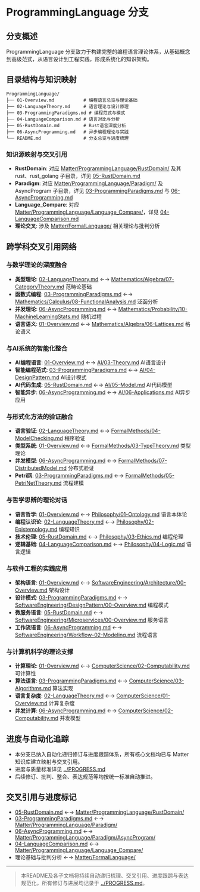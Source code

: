 # ProgrammingLanguage 分支

## 分支概述

ProgrammingLanguage 分支致力于构建完整的编程语言理论体系，从基础概念到高级范式，从语言设计到工程实践，形成系统化的知识架构。

## 目录结构与知识映射

```tree
ProgrammingLanguage/
├── 01-Overview.md           # 编程语言总览与理论基础
├── 02-LanguageTheory.md     # 语言理论与设计原理
├── 03-ProgrammingParadigms.md # 编程范式与模式
├── 04-LanguageComparison.md # 语言对比与分析
├── 05-RustDomain.md         # Rust语言深度分析
├── 06-AsyncProgramming.md   # 异步编程理论与实践
└── README.md                # 分支总览与进度梳理
```

### 知识源映射与交叉引用

- **RustDomain**: 对应 [Matter/ProgrammingLanguage/RustDomain/](../../Matter/ProgrammingLanguage/RustDomain/) 及其 rust、rust_golang 子目录，详见 [05-RustDomain.md](05-RustDomain.md)
- **Paradigm**: 对应 [Matter/ProgrammingLanguage/Paradigm/](../../Matter/ProgrammingLanguage/Paradigm/) 及 AsyncProgram 子目录，详见 [03-ProgrammingParadigms.md](03-ProgrammingParadigms.md) 与 [06-AsyncProgramming.md](06-AsyncProgramming.md)
- **Language_Compare**: 对应 [Matter/ProgrammingLanguage/Language_Compare/](../../Matter/ProgrammingLanguage/Language_Compare/)，详见 [04-LanguageComparison.md](04-LanguageComparison.md)
- **理论交叉**: 涉及 [Matter/FormalLanguage/](../../Matter/FormalLanguage/) 相关理论与批判分析

## 跨学科交叉引用网络

### 与数学理论的深度融合

- **类型理论**: [02-LanguageTheory.md](02-LanguageTheory.md) ←→ [Mathematics/Algebra/07-CategoryTheory.md](../Mathematics/Algebra/07-CategoryTheory.md) 范畴论基础
- **函数式编程**: [03-ProgrammingParadigms.md](03-ProgrammingParadigms.md) ←→ [Mathematics/Calculus/08-FunctionalAnalysis.md](../Mathematics/Calculus/08-FunctionalAnalysis.md) 泛函分析
- **并发理论**: [06-AsyncProgramming.md](06-AsyncProgramming.md) ←→ [Mathematics/Probability/10-MachineLearningStats.md](../Mathematics/Probability/10-MachineLearningStats.md) 随机过程
- **语言语义**: [01-Overview.md](01-Overview.md) ←→ [Mathematics/Algebra/06-Lattices.md](../Mathematics/Algebra/06-Lattices.md) 格论语义

### 与AI系统的智能化整合

- **AI编程语言**: [01-Overview.md](01-Overview.md) ←→ [AI/03-Theory.md](../AI/03-Theory.md) AI语言设计
- **智能编程范式**: [03-ProgrammingParadigms.md](03-ProgrammingParadigms.md) ←→ [AI/04-DesignPattern.md](../AI/04-DesignPattern.md) AI设计模式
- **AI代码生成**: [05-RustDomain.md](05-RustDomain.md) ←→ [AI/05-Model.md](../AI/05-Model.md) AI代码模型
- **智能异步**: [06-AsyncProgramming.md](06-AsyncProgramming.md) ←→ [AI/06-Applications.md](../AI/06-Applications.md) AI异步应用

### 与形式化方法的验证融合

- **语言验证**: [02-LanguageTheory.md](02-LanguageTheory.md) ←→ [FormalMethods/04-ModelChecking.md](../FormalMethods/04-ModelChecking.md) 程序验证
- **类型系统**: [01-Overview.md](01-Overview.md) ←→ [FormalMethods/03-TypeTheory.md](../FormalMethods/03-TypeTheory.md) 类型理论
- **并发模型**: [06-AsyncProgramming.md](06-AsyncProgramming.md) ←→ [FormalMethods/07-DistributedModel.md](../FormalMethods/07-DistributedModel.md) 分布式验证
- **Petri网**: [03-ProgrammingParadigms.md](03-ProgrammingParadigms.md) ←→ [FormalMethods/05-PetriNetTheory.md](../FormalMethods/05-PetriNetTheory.md) 流程建模

### 与哲学思辨的理论对话

- **语言哲学**: [01-Overview.md](01-Overview.md) ←→ [Philosophy/01-Ontology.md](../Philosophy/01-Ontology.md) 语言本体论
- **编程认识论**: [02-LanguageTheory.md](02-LanguageTheory.md) ←→ [Philosophy/02-Epistemology.md](../Philosophy/02-Epistemology.md) 编程知识
- **技术伦理**: [05-RustDomain.md](05-RustDomain.md) ←→ [Philosophy/03-Ethics.md](../Philosophy/03-Ethics.md) 编程伦理
- **逻辑基础**: [04-LanguageComparison.md](04-LanguageComparison.md) ←→ [Philosophy/04-Logic.md](../Philosophy/04-Logic.md) 语言逻辑

### 与软件工程的实践应用

- **架构语言**: [01-Overview.md](01-Overview.md) ←→ [SoftwareEngineering/Architecture/00-Overview.md](../SoftwareEngineering/Architecture/00-Overview.md) 架构设计
- **设计模式**: [03-ProgrammingParadigms.md](03-ProgrammingParadigms.md) ←→ [SoftwareEngineering/DesignPattern/00-Overview.md](../SoftwareEngineering/DesignPattern/00-Overview.md) 编程模式
- **微服务语言**: [05-RustDomain.md](05-RustDomain.md) ←→ [SoftwareEngineering/Microservices/00-Overview.md](../SoftwareEngineering/Microservices/00-Overview.md) 服务语言
- **工作流语言**: [06-AsyncProgramming.md](06-AsyncProgramming.md) ←→ [SoftwareEngineering/Workflow-02-Modeling.md](../SoftwareEngineering/Workflow-02-Modeling.md) 流程语言

### 与计算机科学的理论支撑

- **计算理论**: [01-Overview.md](01-Overview.md) ←→ [ComputerScience/02-Computability.md](../ComputerScience/02-Computability.md) 可计算性
- **算法语言**: [03-ProgrammingParadigms.md](03-ProgrammingParadigms.md) ←→ [ComputerScience/03-Algorithms.md](../ComputerScience/03-Algorithms.md) 算法实现
- **语言复杂度**: [02-LanguageTheory.md](02-LanguageTheory.md) ←→ [ComputerScience/01-Overview.md](../ComputerScience/01-Overview.md) 计算复杂度
- **并发计算**: [06-AsyncProgramming.md](06-AsyncProgramming.md) ←→ [ComputerScience/02-Computability.md](../ComputerScience/02-Computability.md) 并发模型

## 进度与自动化追踪

- 本分支已纳入自动化递归修订与进度跟踪体系，所有核心文档均已与 Matter 知识库建立映射与交叉引用。
- 进度与质量标准详见 [../PROGRESS.md](../PROGRESS.md)
- 后续修订、批判、整合、表达规范等均按统一标准自动推进。

## 交叉引用与进度标记

- [05-RustDomain.md](05-RustDomain.md) ←→ [Matter/ProgrammingLanguage/RustDomain/](../../Matter/ProgrammingLanguage/RustDomain/)
- [03-ProgrammingParadigms.md](03-ProgrammingParadigms.md) ←→ [Matter/ProgrammingLanguage/Paradigm/](../../Matter/ProgrammingLanguage/Paradigm/)
- [06-AsyncProgramming.md](06-AsyncProgramming.md) ←→ [Matter/ProgrammingLanguage/Paradigm/AsyncProgram/](../../Matter/ProgrammingLanguage/Paradigm/AsyncProgram/)
- [04-LanguageComparison.md](04-LanguageComparison.md) ←→ [Matter/ProgrammingLanguage/Language_Compare/](../../Matter/ProgrammingLanguage/Language_Compare/)
- 理论基础与批判分析 ←→ [Matter/FormalLanguage/](../../Matter/FormalLanguage/)

---

> 本README及各子文档将持续自动递归梳理、交叉引用、进度跟踪与表达规范化，所有修订与进展均记录于 [../PROGRESS.md](../PROGRESS.md)。

